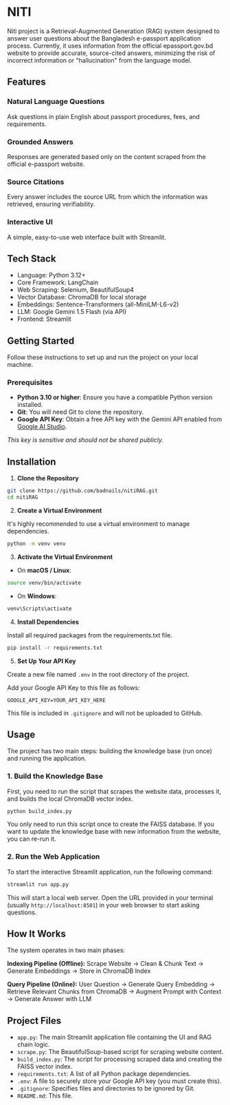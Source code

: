 # NITI

Niti project is a Retrieval-Augmented Generation (RAG) system designed to answer user questions about the Bangladesh e-passport application process. Currently, it uses information from the official epassport.gov.bd website to provide accurate, source-cited answers, minimizing the risk of incorrect information or "hallucination" from the language model.

## Features

### Natural Language Questions
Ask questions in plain English about passport procedures, fees, and requirements.

### Grounded Answers
Responses are generated based only on the content scraped from the official e-passport website.

### Source Citations
Every answer includes the source URL from which the information was retrieved, ensuring verifiability.

### Interactive UI
A simple, easy-to-use web interface built with Streamlit.

## Tech Stack
* Language: Python 3.12+
* Core Framework: LangChain
* Web Scraping: Selenium, BeautifulSoup4
* Vector Database: ChromaDB for local storage
* Embeddings: Sentence-Transformers (all-MiniLM-L6-v2)
* LLM: Google Gemini 1.5 Flash (via API)
* Frontend: Streamlit

## Getting Started
Follow these instructions to set up and run the project on your local machine.

### Prerequisites

* **Python 3.10 or higher**: Ensure you have a compatible Python version installed.
* **Git**: You will need Git to clone the repository.
* **Google API Key**: Obtain a free API key with the Gemini API enabled from [Google AI Studio](https://aistudio.google.com/).

*This key is sensitive and should not be shared publicly.*

## Installation

1. **Clone the Repository**

```bash
git clone https://github.com/badnails/nitiRAG.git
cd nitiRAG
```

2. **Create a Virtual Environment**

It's highly recommended to use a virtual environment to manage dependencies.

```bash
python -m venv venv
```

3. **Activate the Virtual Environment**

* On **macOS / Linux**:
```bash
source venv/bin/activate
```
* On **Windows**:
```bash
venv\Scripts\activate
```

4. **Install Dependencies**

Install all required packages from the requirements.txt file.

```bash
pip install -r requirements.txt
```

5. **Set Up Your API Key**

Create a new file named `.env` in the root directory of the project.

Add your Google API Key to this file as follows:

```
GOOGLE_API_KEY=YOUR_API_KEY_HERE
```

This file is included in `.gitignore` and will not be uploaded to GitHub.

## Usage

The project has two main steps: building the knowledge base (run once) and running the application.

### 1. Build the Knowledge Base

First, you need to run the script that scrapes the website data, processes it, and builds the local ChromaDB vector index.

```bash
python build_index.py
```

You only need to run this script once to create the FAISS database. If you want to update the knowledge base with new information from the website, you can re-run it.

### 2. Run the Web Application

To start the interactive Streamlit application, run the following command:

```bash
streamlit run app.py
```

This will start a local web server. Open the URL provided in your terminal (usually `http://localhost:8501`) in your web browser to start asking questions.

## How It Works

The system operates in two main phases:

**Indexing Pipeline (Offline):**
Scrape Website → Clean & Chunk Text → Generate Embeddings → Store in ChromaDB Index

**Query Pipeline (Online):**
User Question → Generate Query Embedding → Retrieve Relevant Chunks from ChromaDB → Augment Prompt with Context → Generate Answer with LLM

## Project Files

* `app.py`: The main Streamlit application file containing the UI and RAG chain logic.
* `scrape.py`: The BeautifulSoup-based script for scraping website content.
* `build_index.py`: The script for processing scraped data and creating the FAISS vector index.
* `requirements.txt`: A list of all Python package dependencies.
* `.env`: A file to securely store your Google API key (you must create this).
* `.gitignore`: Specifies files and directories to be ignored by Git.
* `README.md`: This file.